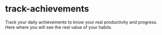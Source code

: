 # track-achievements
Track your daily achievements to know your real productivity and progress. Here where you will see the real value of your habits.
